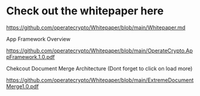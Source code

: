# Check out the whitepaper here

https://github.com/operatecrypto/Whitepaper/blob/main/Whitepaper.md

App Framework Overview

https://github.com/operatecrypto/Whitepaper/blob/main/OperateCrypto.AppFramework.1.0.pdf

Chekcout Document Merge Architecture (Dont forget to click on load more)

https://github.com/operatecrypto/Whitepaper/blob/main/ExtremeDocumentMerge1.0.pdf


